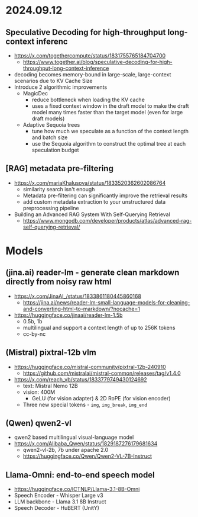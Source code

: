 # 2024.09.12
## Speculative Decoding for high-throughput long-context inferenc
* https://x.com/togethercompute/status/1831755765184704700
    * https://www.together.ai/blog/speculative-decoding-for-high-throughput-long-context-inference
* decoding becomes memory-bound in large-scale, large-context scenarios due to KV Cache Size
* Introduce 2 algorithmic improvements
    * MagicDec
        * reduce bottleneck when loading the KV cache
        * uses a fixed context window in the draft model to make the draft model many times faster than the target model (even for large draft models)
    * Adaptive Sequoia trees
        * tune how much we speculate as a function of the context length and batch size
        * use the Sequoia algorithm to construct the optimal tree at each speculation budget

## [RAG] metadata pre-filtering
* https://x.com/mariaKhalusova/status/1833520362602086764
    * similarity search isn't enough
    * Metadata pre-filtering can significantly improve the retrieval results
    * add custom metadata extraction to your unstructured data preprocessing pipeline
* Building an Advanced RAG System With Self-Querying Retrieval
    * https://www.mongodb.com/developer/products/atlas/advanced-rag-self-querying-retrieval/

# Models
## (jina.ai) reader-lm - generate clean markdown directly from noisy raw html
* https://x.com/JinaAI_/status/1833861180445860168
    * https://jina.ai/news/reader-lm-small-language-models-for-cleaning-and-converting-html-to-markdown/?nocache=1
* https://huggingface.co/jinaai/reader-lm-1.5b
    * 0.5b, 1b
    * multilingual and support a context length of up to 256K tokens
    * cc-by-nc

## (Mistral) pixtral-12b vlm
* https://huggingface.co/mistral-community/pixtral-12b-240910
    * https://github.com/mistralai/mistral-common/releases/tag/v1.4.0
* https://x.com/reach_vb/status/1833779749430124692
    * text: Mistral Nemo 12B
    * vision: 400M
        * GeLU (for vision adapter) & 2D RoPE (for vision encoder)
    * Three new special tokens  - `img`, `img_break`, `img_end`

## (Qwen) qwen2-vl
* qwen2 based multilingual visual-language model
* https://x.com/Alibaba_Qwen/status/1829187276179681634
    * qwen2-vl-2b, 7b under apache 2.0
    * https://huggingface.co/Qwen/Qwen2-VL-7B-Instruct

## Llama-Omni: end-to-end speech model
* https://huggingface.co/ICTNLP/Llama-3.1-8B-Omni
* Speech Encoder - Whisper Large v3
* LLM backbone - Llama 3.1 8B Instruct
* Speech Decoder - HuBERT (UnitY)